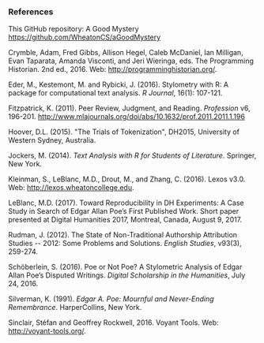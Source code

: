 ### References
This GitHub repository: A Good Mystery https://github.com/WheatonCS/aGoodMystery

Crymble, Adam, Fred Gibbs, Allison Hegel, Caleb McDaniel, Ian Milligan, Evan Taparata, Amanda Visconti, and Jeri Wieringa, eds. The Programming Historian. 2nd ed., 2016. Web: http://programminghistorian.org/.

Eder, M., Kestemont, M. and Rybicki, J. (2016). Stylometry with R: A package for computational text analysis. *R Journal*, 16(1): 107-121.

Fitzpatrick, K. (2011). Peer Review, Judgment, and Reading. *Profession* v6, 196-201. http://www.mlajournals.org/doi/abs/10.1632/prof.2011.2011.1.196

Hoover, D.L. (2015). "The Trials of Tokenization", DH2015, University of Western Sydney, Australia.

Jockers, M. (2014). *Text Analysis with R for Students of Literature*. Springer, New York.

Kleinman, S., LeBlanc, M.D., Drout, M., and Zhang, C. (2016). Lexos v3.0. Web: http://lexos.wheatoncollege.edu.

LeBlanc, M.D. (2017). Toward Reproducibility in DH Experiments: A Case Study in Search of Edgar Allan Poe’s First Published Work. Short paper presented at Digital Humanities 2017, Montreal, Canada, August 9, 2017.

Rudman, J. (2012). The State of Non-Traditional Authorship Attribution Studies -- 2012: Some Problems and Solutions. *English Studies*, v93(3), 259-274.

Schöberlein, S. (2016). Poe or Not Poe? A Stylometric Analysis of Edgar Allan Poe’s Disputed Writings. *Digital Scholarship in the Humanities*, July 24, 2016. 

Silverman, K. (1991). *Edgar A. Poe: Mournful and Never-Ending Remembrance*. HarperCollins, New York.

Sinclair, Stéfan and Geoffrey Rockwell, 2016. Voyant Tools. Web: http://voyant-tools.org/.

